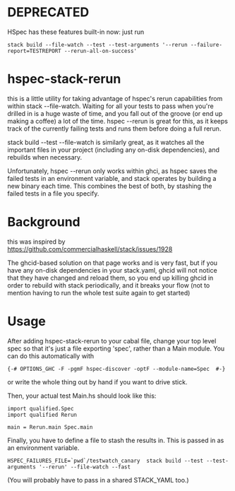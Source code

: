 DEPRECATED
==========

HSpec has these features built-in now: just run

```
stack build --file-watch --test --test-arguments '--rerun --failure-report=TESTREPORT --rerun-all-on-success'
```

hspec-stack-rerun
=================

this is a little utility for taking advantage of hspec's rerun capabilities
from within stack --file-watch. Waiting for all your tests to pass
when you're drilled in is a huge waste of time, and you fall out of
the groove (or end up making a coffee) a lot of the time. hspec
--rerun is great for this, as it keeps track of the currently failing
tests and runs them before doing a full rerun.

stack build --test --file-watch is similarly great, as it watches all
the important files in your project (including any on-disk
dependencies), and rebuilds when necessary.

Unfortunately, hspec --rerun only works within ghci, as hspec saves
the failed tests in an environment variable, and stack operates by
building a new binary each time. This combines the best of both, by
stashing the failed tests in a file you specify.

Background
==========

this was inspired by
https://github.com/commercialhaskell/stack/issues/1928

The ghcid-based solution on that page works and is very fast, but if
you have any on-disk dependencies in your stack.yaml, ghcid will not
notice that they have changed and reload them, so you end up killing
ghcid in order to rebuild with stack periodically, and it breaks your
flow (not to mention having to run the whole test suite again to get
started)

Usage
=====

After adding hspec-stack-rerun to your cabal file, change your top
level spec so that it's just a file exporting 'spec', rather than a
Main module. You can do this automatically with

```
{-# OPTIONS_GHC -F -pgmF hspec-discover -optF --module-name=Spec  #-}
```

or write the whole thing out by hand if you want to drive stick.

Then, your actual test Main.hs should look like this:

```
import qualified.Spec
import qualified Rerun

main = Rerun.main Spec.main
```

Finally, you have to define a file to stash the results in. This is
passed in as an environment variable.

```
HSPEC_FAILURES_FILE=`pwd`/testwatch_canary  stack build --test --test-arguments '--rerun' --file-watch --fast
```

(You will probably have to pass in a shared STACK_YAML too.)
